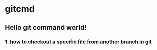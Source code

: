 # gitcmd

## Hello git command world!
### 1. how to checkout a specific file from another branch in git
```

```
